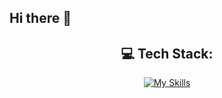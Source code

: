 ## Hi there 👋

<div align="center">
  
## 💻 Tech Stack:

[![My Skills](https://skillicons.dev/icons?i=react,ts,js,redux,nextjs,webpack,git,html,css)](https://skillicons.dev)

</div>
